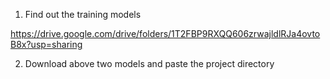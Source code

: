 1. Find out the training models

https://drive.google.com/drive/folders/1T2FBP9RXQQ606zrwajldlRJa4ovtoB8x?usp=sharing

2. Download above two models and paste the project directory
